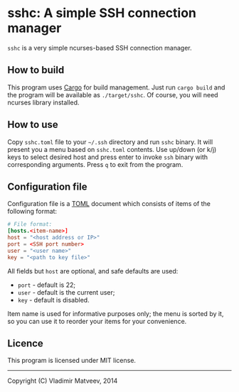 sshc: A simple SSH connection manager
=====================================

`sshc` is a very simple ncurses-based SSH connection manager.

How to build
------------

This program uses [Cargo] for build management. Just run `cargo build` and the program
will be available as `./target/sshc`. Of course, you will need ncurses library installed.

  [cargo]: http://crates.io

How to use
----------

Copy `sshc.toml` file to your `~/.ssh` directory and run `sshc` binary.
It will present you a menu based on `sshc.toml` contents. Use up/down (or k/j) keys
to select desired host and press enter to invoke `ssh` binary with corresponding arguments.
Press `q` to exit from the program.

Configuration file
------------------

Configuration file is a [TOML] document which consists of items of the following format:
```toml
# File format:
[hosts.<item-name>]
host = "<host address or IP>"
port = <SSH port number>
user = "<user name>"
key = "<path to key file>"
```

All fields but `host` are optional, and safe defaults are used:
* `port` - default is 22;
* `user` - default is the current user;
* `key`  - default is disabled.

Item name is used for informative purposes only; the menu is sorted by it, so you can use
it to reorder your items for your convenience.

  [toml]: https://github.com/toml-lang/toml

Licence
-------

This program is licensed under MIT license.

---
Copyright (C) Vladimir Matveev, 2014

